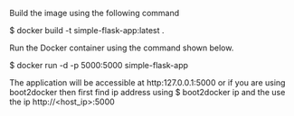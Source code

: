 Build the image using the following command



$ docker build -t simple-flask-app:latest .

Run the Docker container using the command shown below.

$ docker run -d -p 5000:5000 simple-flask-app

The application will be accessible at http:127.0.0.1:5000 or if you are using boot2docker then first find ip address using $ boot2docker ip and the use the ip http://<host_ip>:5000
